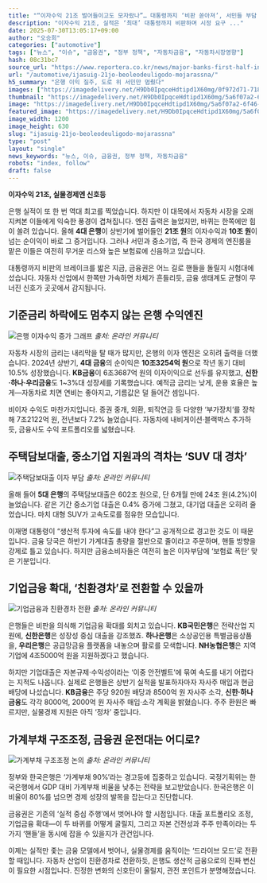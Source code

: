 ```yaml
---
title: "“이자수익 21조 벌어들이고도 모자랐나”… 대통령까지 ‘비판 쏟아져’, 서민들 부담 가중된다"
description: "이자수익 21조, 실적은 ‘최대’ 대통령까지 비판하며 시정 요구 ..."
date: 2025-07-30T13:05:17+09:00
author: "오승희"
categories: ["automotive"]
tags: ["뉴스", "이슈", "금융권", "정부 정책", "자동차금융", "자동차시장영향"]
hash: 08c31bc7
source_url: "https://www.reportera.co.kr/news/major-banks-first-half-interest-income-of-21-trillion-won/"
url: "/automotive/ijasuig-21jo-beoleodeuligodo-mojarassna/"
h5_summary: "은행 이익 질주, 도로 위 서민만 멈췄다"
images: ["https://imagedelivery.net/H9Db0IpqceHdtipd1X60mg/0f972d71-718e-4d64-d03a-73fa5d0c4600/public", "https://imagedelivery.net/H9Db0IpqceHdtipd1X60mg/880d3b65-5e8d-408e-3283-7bc547790200/public", "https://imagedelivery.net/H9Db0IpqceHdtipd1X60mg/c2566e17-9f7a-4248-1e76-bc55adcb5200/public", "https://imagedelivery.net/H9Db0IpqceHdtipd1X60mg/2a82c585-0e1c-492c-1918-85f8e048a100/public", "https://imagedelivery.net/H9Db0IpqceHdtipd1X60mg/5a6f07a2-6f46-48ad-68ac-d8234ce29700/public"]
thumbnail: "https://imagedelivery.net/H9Db0IpqceHdtipd1X60mg/5a6f07a2-6f46-48ad-68ac-d8234ce29700/public"
image: "https://imagedelivery.net/H9Db0IpqceHdtipd1X60mg/5a6f07a2-6f46-48ad-68ac-d8234ce29700/public"
featured_image: "https://imagedelivery.net/H9Db0IpqceHdtipd1X60mg/5a6f07a2-6f46-48ad-68ac-d8234ce29700/public"
image_width: 1200
image_height: 630
slug: "ijasuig-21jo-beoleodeuligodo-mojarassna"
type: "post"
layout: "single"
news_keywords: "뉴스, 이슈, 금융권, 정부 정책, 자동차금융"
robots: "index, follow"
draft: false
---
```


**이자수익 21조, 실물경제엔 신호등**

은행 실적이 또 한 번 역대 최고를 찍었습니다. 하지만 이 대목에서 자동차 시장을 오래 지켜본 이들에게 익숙한 풍경이 겹쳐집니다. 엔진 출력은 늘었지만, 바퀴는 한쪽에만 힘이 쏠려 있습니다. 올해 **4대 은행**이 상반기에 벌어들인 **21조 원**의 이자수익과 **10조 원**이 넘는 순이익이 바로 그 증거입니다. 그러나 서민과 중소기업, 즉 한국 경제의 엔진룸을 맡은 이들은 여전히 무거운 리스와 높은 보험료에 신음하고 있습니다.

대통령까지 비판의 브레이크를 밟은 지금, 금융권은 어느 길로 핸들을 돌릴지 시험대에 섰습니다. 자동차 산업에서 한쪽만 가속하면 차체가 흔들리듯, 금융 생태계도 균형이 무너진 신호가 곳곳에서 감지됩니다.

## 기준금리 하락에도 멈추지 않는 은행 수익엔진

![은행 이자수익 증가 그래프](https://imagedelivery.net/H9Db0IpqceHdtipd1X60mg/0f972d71-718e-4d64-d03a-73fa5d0c4600/public)
*출처: 온라인 커뮤니티*


자동차 시장의 금리는 내리막을 탈 때가 많지만, 은행의 이자 엔진은 오히려 출력을 더했습니다. 2024년 상반기, **4대 금융**의 순이익은 **10조3254억 원**으로 작년 동기 대비 10.5% 성장했습니다. **KB금융**이 6조3687억 원의 이자이익으로 선두를 유지했고, **신한·하나·우리금융**도 1~3%대 성장세를 기록했습니다. 예적금 금리는 낮게, 운용 효율은 높게—자동차로 치면 연비는 좋아지고, 기름값은 덜 들어간 셈입니다.

비이자 수익도 마찬가지입니다. 증권 중개, 외환, 퇴직연금 등 다양한 ‘부가장치’를 장착해 7조2122억 원, 전년보다 7.2% 늘었습니다. 자동차에 내비게이션·블랙박스 추가하듯, 금융사도 수익 포트폴리오를 넓혔습니다.

## 주택담보대출, 중소기업 지원과의 격차는 ‘SUV 대 경차’

![주택담보대출 이자 부담](https://imagedelivery.net/H9Db0IpqceHdtipd1X60mg/2a82c585-0e1c-492c-1918-85f8e048a100/public)
*출처: 온라인 커뮤니티*


올해 들어 **5대 은행**의 주택담보대출은 602조 원으로, 단 6개월 만에 24조 원(4.2%)이 늘었습니다. 같은 기간 중소기업 대출은 0.4% 증가에 그쳤고, 대기업 대출은 오히려 줄었습니다. 마치 대형 SUV가 고속도로를 점유한 모습입니다.

이재명 대통령이 “생산적 투자에 속도를 내야 한다”고 공개적으로 경고한 것도 이 때문입니다. 금융 당국은 하반기 가계대출 총량을 절반으로 줄이라고 주문하며, 핸들 방향을 강제로 틀고 있습니다. 하지만 금융소비자들은 여전히 높은 이자부담에 ‘보험료 폭탄’ 맞은 기분입니다.

## 기업금융 확대, ‘친환경차’로 전환할 수 있을까

![기업금융과 친환경차 전환](https://imagedelivery.net/H9Db0IpqceHdtipd1X60mg/c2566e17-9f7a-4248-1e76-bc55adcb5200/public)
*출처: 온라인 커뮤니티*


은행들은 비판을 의식해 기업금융 확대를 외치고 있습니다. **KB국민은행**은 전략산업 지원에, **신한은행**은 성장성 중심 대출을 강조했죠. **하나은행**은 소상공인용 특별금융상품을, **우리은행**은 공급망금융 플랫폼을 내놓으며 활로를 모색합니다. **NH농협은행**은 지역기업에 4조5000억 원을 지원하겠다고 했습니다.

하지만 기업대출은 자본규제·수익성이라는 ‘이중 안전벨트’에 묶여 속도를 내기 어렵다는 지적도 나옵니다. 실제로 은행들은 상반기 실적을 발표하자마자 자사주 매입과 현금배당에 나섰습니다. **KB금융**은 주당 920원 배당과 8500억 원 자사주 소각, **신한·하나금융**도 각각 8000억, 2000억 원 자사주 매입·소각 계획을 밝혔습니다. 주주 환원은 빠르지만, 실물경제 지원은 아직 ‘정차’ 중입니다.

## 가계부채 구조조정, 금융권 운전대는 어디로?

![가계부채 구조조정 논의](https://imagedelivery.net/H9Db0IpqceHdtipd1X60mg/880d3b65-5e8d-408e-3283-7bc547790200/public)
*출처: 온라인 커뮤니티*


정부와 한국은행은 ‘가계부채 90%’라는 경고등에 집중하고 있습니다. 국정기획위는 한국은행에서 GDP 대비 가계부채 비율을 낮추는 전략을 보고받았습니다. 한국은행은 이 비율이 80%를 넘으면 경제 성장의 발목을 잡는다고 진단합니다.

금융권은 기존의 ‘실적 중심 주행’에서 벗어나야 할 시점입니다. 대출 포트폴리오 조정, 기업금융 확대—이 두 바퀴를 어떻게 굴릴지, 그리고 자본 건전성과 주주 만족이라는 두 가지 ‘핸들’을 동시에 잡을 수 있을지가 관건입니다.

이제는 실적만 좇는 금융 모델에서 벗어나, 실물경제를 움직이는 ‘드라이브 모드’로 전환할 때입니다. 자동차 산업이 친환경차로 전환하듯, 은행도 생산적 금융으로의 진짜 변신이 필요한 시점입니다. 진정한 변화의 신호탄이 울릴지, 관전 포인트가 분명해졌습니다.
